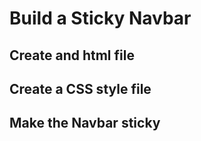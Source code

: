 # Build a Sticky Navbar

## Create and html file

## Create a CSS style file

## Make the Navbar sticky
